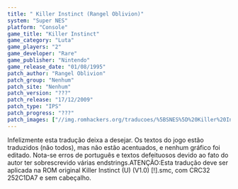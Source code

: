 ```yaml
---
title: " Killer Instinct (Rangel Oblivion)"
system: "Super NES"
platform: "Console"
game_title: "Killer Instinct"
game_category: "Luta"
game_players: "2"
game_developer: "Rare"
game_publisher: "Nintendo"
game_release_date: "01/08/1995"
patch_author: "Rangel Oblivion"
patch_group: "Nenhum"
patch_site: "Nenhum"
patch_version: "???"
patch_release: "17/12/2009"
patch_type: "IPS"
patch_progress: "???"
patch_images: ["//img.romhackers.org/traducoes/%5BSNES%5D%20Killer%20Instinct%20-%20Rangel%20Oblivion%20-%201.png","//img.romhackers.org/traducoes/%5BSNES%5D%20Killer%20Instinct%20-%20Rangel%20Oblivion%20-%202.png","//img.romhackers.org/traducoes/%5BSNES%5D%20Killer%20Instinct%20-%20Rangel%20Oblivion%20-%203.png"]
---
```

Infelizmente esta tradução deixa a desejar. Os textos do jogo estão traduzidos (não todos), mas não estão acentuados, e nenhum gráfico foi editado. Nota-se erros de português e textos defeituosos devido ao fato do autor ter sobrescrevido várias endstrings.ATENÇÃO:Esta tradução deve ser aplicada na ROM original Killer Instinct (U) (V1.0) [!].smc, com CRC32 252C1DA7 e sem cabeçalho.